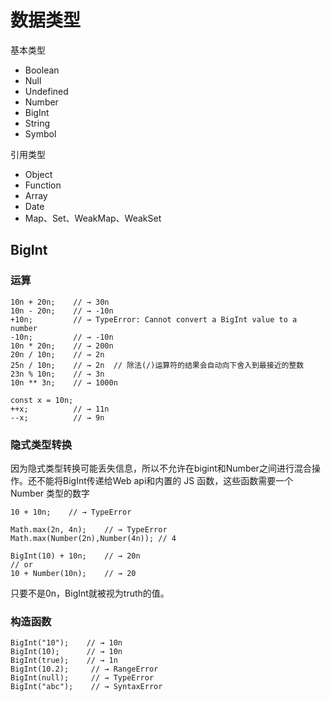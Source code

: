 # 数据类型


基本类型
- Boolean
- Null
- Undefined
- Number
- BigInt
- String
- Symbol
  
引用类型
- Object
- Function
- Array
- Date
- Map、Set、WeakMap、WeakSet


## BigInt
### 运算
```
10n + 20n;    // → 30n
10n - 20n;    // → -10n
+10n;         // → TypeError: Cannot convert a BigInt value to a number
-10n;         // → -10n
10n * 20n;    // → 200n
20n / 10n;    // → 2n
25n / 10n;    // → 2n  // 除法(/)运算符的结果会自动向下舍入到最接近的整数
23n % 10n;    // → 3n
10n ** 3n;    // → 1000n

const x = 10n;
++x;          // → 11n
--x;          // → 9n

```

### 隐式类型转换
因为隐式类型转换可能丢失信息，所以不允许在bigint和Number之间进行混合操作。还不能将BigInt传递给Web api和内置的 JS 函数，这些函数需要一个 Number 类型的数字

```
10 + 10n;    // → TypeError

Math.max(2n, 4n);    // → TypeError
Math.max(Number(2n),Number(4n)); // 4

BigInt(10) + 10n;    // → 20n
// or
10 + Number(10n);    // → 20
```

只要不是0n，BigInt就被视为truth的值。

### 构造函数

```
BigInt("10");    // → 10n
BigInt(10);      // → 10n
BigInt(true);    // → 1n
BigInt(10.2);     // → RangeError
BigInt(null);     // → TypeError
BigInt("abc");    // → SyntaxError
```
